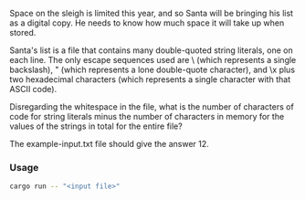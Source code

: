 Space on the sleigh is limited this year, and so Santa will be bringing his list as a digital copy. He needs to know how much space it will take up when stored.

Santa's list is a file that contains many double-quoted string literals, one on each line. The only escape sequences used are \\ (which represents a single backslash), \" (which represents a lone double-quote character), and \x plus two hexadecimal characters (which represents a single character with that ASCII code).

Disregarding the whitespace in the file, what is the number of characters of code for string literals minus the number of characters in memory for the values of the strings in total for the entire file?

The example-input.txt file should give the answer 12.

### Usage
```bash
cargo run -- "<input file>"
```